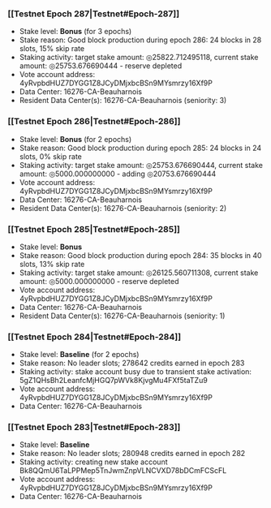 ### [[Testnet Epoch 287|Testnet#Epoch-287]]
* Stake level: **Bonus** (for 3 epochs)
* Stake reason: Good block production during epoch 286: 24 blocks in 28 slots, 15% skip rate
* Staking activity: target stake amount: ◎25822.712495118, current stake amount: ◎25753.676690444 - reserve depleted
* Vote account address: 4yRvpbdHUZ7DYGG1Z8JCyDMjxbcBSn9MYsmrzy16Xf9P
* Data Center: 16276-CA-Beauharnois
* Resident Data Center(s): 16276-CA-Beauharnois (seniority: 3)
### [[Testnet Epoch 286|Testnet#Epoch-286]]
* Stake level: **Bonus** (for 2 epochs)
* Stake reason: Good block production during epoch 285: 24 blocks in 24 slots, 0% skip rate
* Staking activity: target stake amount: ◎25753.676690444, current stake amount: ◎5000.000000000 - adding ◎20753.676690444
* Vote account address: 4yRvpbdHUZ7DYGG1Z8JCyDMjxbcBSn9MYsmrzy16Xf9P
* Data Center: 16276-CA-Beauharnois
* Resident Data Center(s): 16276-CA-Beauharnois (seniority: 2)
### [[Testnet Epoch 285|Testnet#Epoch-285]]
* Stake level: **Bonus**
* Stake reason: Good block production during epoch 284: 35 blocks in 40 slots, 13% skip rate
* Staking activity: target stake amount: ◎26125.560711308, current stake amount: ◎5000.000000000 - reserve depleted
* Vote account address: 4yRvpbdHUZ7DYGG1Z8JCyDMjxbcBSn9MYsmrzy16Xf9P
* Data Center: 16276-CA-Beauharnois
* Resident Data Center(s): 16276-CA-Beauharnois (seniority: 1)
### [[Testnet Epoch 284|Testnet#Epoch-284]]
* Stake level: **Baseline** (for 2 epochs)
* Stake reason: No leader slots; 278642 credits earned in epoch 283
* Staking activity: stake account busy due to transient stake activation: 5gZ1QHsBh2LeanfcMjHGQ7pWVk8KjvgMu4FXf5taTZu9
* Vote account address: 4yRvpbdHUZ7DYGG1Z8JCyDMjxbcBSn9MYsmrzy16Xf9P
* Data Center: 16276-CA-Beauharnois
### [[Testnet Epoch 283|Testnet#Epoch-283]]
* Stake level: **Baseline**
* Stake reason: No leader slots; 280948 credits earned in epoch 282
* Staking activity: creating new stake account Bk8QQmU6TaLPPMep5TnJwmZnpVLNCVXD78bDCmFCScFL
* Vote account address: 4yRvpbdHUZ7DYGG1Z8JCyDMjxbcBSn9MYsmrzy16Xf9P
* Data Center: 16276-CA-Beauharnois